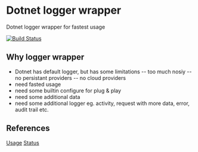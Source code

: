 # Dotnet logger wrapper
Dotnet logger wrapper for fastest usage

[![Build Status](https://dev.azure.com/mdtaslim/DotnetCoreLogger/_apis/build/status/BrainStation-23.AspNetCoreLogger?branchName=main)](https://dev.azure.com/mdtaslim/DotnetCoreLogger/_build/latest?definitionId=6&branchName=main)

## Why logger wrapper
- Dotnet has default logger, but has some limitations
-- too much nosiy
-- no persistant providers
-- no cloud providers
- need fasted usage
- need some builtin configure for plug & play
- need some additional data
- need some additional logger eg. activity, request with more data, error, audit trail etc.

## References
[Usage](usage.md)
[Status](status.md)



